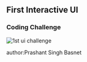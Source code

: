 <h2>First Interactive UI</h2>
<h3>Coding Challenge</h3>


![1st ui challenge](https://user-images.githubusercontent.com/50170332/111470480-0242d580-8750-11eb-8684-952d3644c970.gif)








author:Prashant Singh Basnet